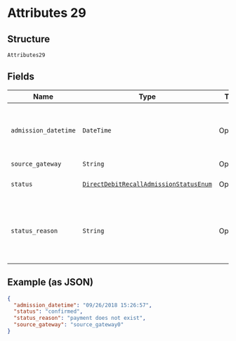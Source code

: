 
# Attributes 29

## Structure

`Attributes29`

## Fields

| Name | Type | Tags | Description |
|  --- | --- | --- | --- |
| `admission_datetime` | `DateTime` | Optional | Date and time the recall admission was created |
| `source_gateway` | `String` | Optional | - |
| `status` | [`DirectDebitRecallAdmissionStatusEnum`](../../doc/models/direct-debit-recall-admission-status-enum.md) | Optional | [Status](http://draft-api-docs.form3.tech/api.html#enumerations-payment-admission-status) of the recall admission |
| `status_reason` | `String` | Optional | Human-readable reason for failure if admission status is failed |

## Example (as JSON)

```json
{
  "admission_datetime": "09/26/2018 15:26:57",
  "status": "confirmed",
  "status_reason": "payment does not exist",
  "source_gateway": "source_gateway0"
}
```

